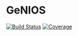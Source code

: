 # GeNIOS

[![Build Status](https://github.com/tjdiamandis/GeNIOS.jl/actions/workflows/CI.yml/badge.svg?branch=main)](https://github.com/tjdiamandis/GeNIOS.jl/actions/workflows/CI.yml?query=branch%3Amain)
[![Coverage](https://codecov.io/gh/tjdiamandis/GeNIOS.jl/branch/main/graph/badge.svg)](https://codecov.io/gh/tjdiamandis/GeNIOS.jl)
